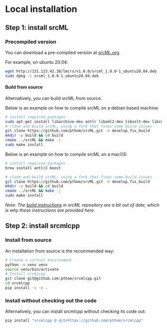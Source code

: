 # Local installation

## Step 1: install srcML


### Precompiled version
You can download a pre-compiled version at [srcML.org](https://www.srcml.org/#download).

For example, on ubuntu 20.04:
```bash
wget http://131.123.42.38/lmcrs/v1.0.0/srcml_1.0.0-1_ubuntu20.04.deb
sudo dpkg -i srcml_1.0.0-1_ubuntu20.04.deb
```

#### Build from source
Alternatively, you can build srcML from source.

Below is an example on how to compile srcML on a debian based machine:

```bash
# install required packages
sudo apt-get install libarchive-dev antlr libxml2-dev libxslt-dev libcurl4-openssl-dev
# clone and build srcML, using a fork that fixes some build issues
git clone https://github.com/pthom/srcML.git -b develop_fix_build
mkdir -p build && cd build
cmake ../srcML && make -j
sudo make install
```

Below is an example on how to compile srcML on a macOS:
```bash
# install required packages
brew install antlr2 boost

# clone and build srcML, using a fork that fixes some build issues
git clone https://github.com/pthom/srcML.git -b develop_fix_build
mkdir -p build && cd build
cmake ../srcML && make -j
sudo make install
```

_Note: The [build instructions](https://github.com/srcML/srcML/blob/master/BUILD.md) in srcML repository are a bit out of date, which is why these instructions are provided here._

## Step 2: install srcmlcpp

### Install from source
An installation from source is the recommended way:

```bash
# Create a virtual environment
python -m venv venv
source venv/bin/activate
# Install srcmlcpp
git clone git@github.com:pthom/srcmlcpp.git
cd srcmlcpp
pip install -v -e .
```

### Install without checking out the code
Alternatively, you can install srcmlcpp without checking its code out:
```bash
pip install "srcmlcpp @ git+https://github.com/pthom/srcmlcpp"
```

